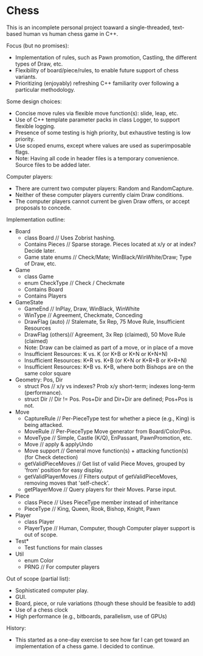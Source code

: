 # Chess

This is an incomplete personal project toaward a single-threaded, text-based human vs human chess game in C++.

Focus (but no promises):
  * Implementation of rules, such as Pawn promotion, Castling, the different types of Draw, etc.
  * Flexibility of board/piece/rules, to enable future support of chess variants.
  * Prioritizing (enjoyably) refreshing C++ familiarity over following a particular methodology.
 
Some design choices:
  * Concise move rules via flexible move function(s): slide, leap, etc.
  * Use of C++ template parameter packs in class Logger, to support flexible logging.
  * Presence of some testing is high priority, but exhaustive testing is low priority.
  * Use scoped enums, except where values are used as superimposable flags.
  * Note: Having all code in header files is a temporary convenience. Source files to be added later.

Computer players:
  * There are current two computer players: Random and RandomCapture.
  * Neither of these computer players currently claim Draw conditions.
  * The computer players cannot current be given Draw offers, or accept proposals to concede.
 
Implementation outline:
  * Board
    * class Board      // Uses Zobrist hashing.
    * Contains Pieces  // Sparse storage. Pieces located at x/y or at index? Decide later.
    * Game state enums // Check/Mate; WinBlack/WinWhite/Draw; Type of Draw, etc.
  * Game
    * class Game
    * enum CheckType   // Check / Checkmate
    * Contains Board
    * Contains Players
  * GameState
    * GameEnd          // InPlay, Draw, WinBlack, WinWhite
    * WinType          // Agreement, Checkmate, Conceding
    * DrawFlag (auto)  // Stalemate, 5x Rep, 75 Move Rule, Insufficient Resources
    * DrawFlag (others)// Agreement, 3x Rep (claimed), 50 Move Rule (claimed)
    * Note:            Draw can be claimed as part of a move, or in place of a move
    * Insufficient Resources: K vs. K (or K+B or K+N or K+N+N)
    * Insufficient Resources: K+R vs. K+B (or K+N or K+R+B or K+R+N)
    * Insufficient Resources: K+B vs. K+B, where both Bishops are on the same color square
  * Geometry: Pos, Dir
    * struct Pos       // x/y vs indexes? Prob x/y short-term; indexes long-term (performance).
    * struct Dir       // Dir != Pos. Pos+Dir and Dir+Dir are defined; Pos+Pos is not.
  * Move
    * CaptureRule      // Per-PieceType test for whether a piece (e.g., King) is being attacked.
    * MoveRule         // Per-PieceType Move generator from Board/Color/Pos.
    * MoveType         // Simple, Castle (K/Q), EnPassant, PawnPromotion, etc.
    * Move             // apply & applyUndo
    * Move support     // General move function(s) + attacking function(s) (for Check detection)
    * getValidPieceMoves   // Get list of valid Piece Moves, grouped by 'from' position for easy display.
    * getValidPlayerMoves  // Filters output of getValidPieceMoves, removing moves that 'self-check'.
    * getPlayerMove    // Query players for their Moves. Parse input.
  * Piece
    * class Piece      // Uses PieceType member instead of inheritance
    * PieceType        // King, Queen, Rook, Bishop, Knight, Pawn
  * Player
    * class Player
    * PlayerType       // Human, Computer, though Computer player support is out of scope.
  * Test*
    * Test functions for main classes
  * Util
    * enum Color
    * PRNG             // For computer players

Out of scope (partial list):
  * Sophisticated computer play.
  * GUI.
  * Board, piece, or rule variations (though these should be feasible to add)
  * Use of a chess clock
  * High performance (e.g., bitboards, parallelism, use of GPUs)

History:
  * This started as a one-day exercise to see how far I can get toward an implementation of a chess game. I decided to continue.

